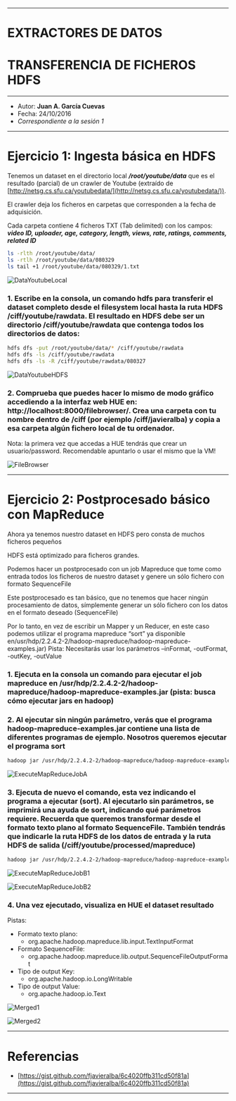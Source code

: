 ***
# EXTRACTORES DE DATOS
# TRANSFERENCIA DE FICHEROS HDFS
***
- Autor: **Juan A. García Cuevas**
- Fecha: 24/10/2016
- _Correspondiente a la sesión 1_

***
# Ejercicio 1: Ingesta básica en HDFS

Tenemos un dataset en el directorio local **_/root/youtube/data_** que es el resultado (parcial) de un crawler de Youtube (extraído de [http://netsg.cs.sfu.ca/youtubedata/](http://netsg.cs.sfu.ca/youtubedata/)).

El crawler deja los ficheros en carpetas que corresponden a la fecha de adquisición.

Cada carpeta contiene 4 ficheros TXT (Tab delimited) con los campos: **_video ID, uploader, age, category, length, views, rate, ratings, comments, related ID_**

```bash
ls -rlth /root/youtube/data/
ls -rtlh /root/youtube/data/080329
ls tail +1 /root/youtube/data/080329/1.txt
```

![DataYoutubeLocal](images/s1/DataYoutubeLocal.png)

### 1. Escribe en la consola, un comando hdfs para transferir el dataset completo desde el filesystem local hasta la ruta HDFS /ciff/youtube/rawdata. El resultado en HDFS debe ser un directorio /ciff/youtube/rawdata que contenga todos los directorios de datos:

```bash
hdfs dfs -put /root/youtube/data/* /ciff/youtube/rawdata
hdfs dfs -ls /ciff/youtube/rawdata
hdfs dfs -ls -R /ciff/youtube/rawdata/080327
```

![DataYoutubeHDFS](images/s1/DataYoutubeHDFS.png)

### 2. Comprueba que puedes hacer lo mismo de modo gráfico accediendo a la interfaz web HUE en: http://localhost:8000/filebrowser/. Crea una carpeta con tu nombre dentro de /ciff (por ejemplo /ciff/javieralba) y copia a esa carpeta algún fichero local de tu ordenador.

Nota: la primera vez que accedas a HUE tendrás que crear un usuario/password. Recomendable apuntarlo o usar el mismo que la VM!

![FileBrowser](images/s1/FileBrowser.png)


***
# Ejercicio 2: Postprocesado básico con MapReduce

Ahora ya tenemos nuestro dataset en HDFS pero consta de muchos ficheros pequeños

HDFS está optimizado para ficheros grandes.

Podemos hacer un postprocesado con un job Mapreduce que tome como entrada todos los ficheros de nuestro dataset y genere un sólo fichero con formato SequenceFile

Este postprocesado es tan básico, que no tenemos que hacer ningún procesamiento de datos, símplemente generar un sólo fichero con los datos en el formato deseado (SequenceFile)

Por lo tanto, en vez de escribir un Mapper y un Reducer, en este caso podemos utilizar el programa mapreduce “sort” ya disponible en/usr/hdp/2.2.4.2-2/hadoop-mapreduce/hadoop-mapreduce-examples.jar) Pista: Necesitarás usar los parámetros –inFormat, -outFormat, -outKey, -outValue

### 1. Ejecuta en la consola un comando para ejecutar el job mapreduce en /usr/hdp/2.2.4.2-2/hadoop-mapreduce/hadoop-mapreduce-examples.jar (pista: busca cómo ejecutar jars en hadoop)


### 2. Al ejecutar sin ningún parámetro, verás que el programa hadoop-mapreduce-examples.jar contiene una lista de diferentes programas de ejemplo. Nosotros queremos ejecutar el programa sort

```bash
hadoop jar /usr/hdp/2.2.4.2-2/hadoop-mapreduce/hadoop-mapreduce-examples.jar
```

![ExecuteMapReduceJobA](images/s1/ExecuteMapReduceJobA.png)

### 3. Ejecuta de nuevo el comando, esta vez indicando el programa a ejecutar (sort). Al ejecutarlo sin parámetros, se imprimirá una ayuda de sort, indicando qué parámetros requiere. Recuerda que queremos transformar desde el formato texto plano al formato SequenceFile. También tendrás que indicarle la ruta HDFS de los datos de entrada y la ruta HDFS de salida (/ciff/youtube/processed/mapreduce)

```bash
hadoop jar /usr/hdp/2.2.4.2-2/hadoop-mapreduce/hadoop-mapreduce-examples.jar sort -inFormat org.apache.hadoop.mapreduce.lib.input.TextInputFormat -outFormat org.apache.hadoop.mapreduce.lib.output.SequenceFileOutputFormat -outKey org.apache.hadoop.io.LongWritable -outValue org.apache.hadoop.io.Text "/ciff/youtube/rawdata/*" "/ciff/youtube/mergedData"
```

![ExecuteMapReduceJobB1](images/s1/ExecuteMapReduceJobB1.png)

![ExecuteMapReduceJobB2](images/s1/ExecuteMapReduceJobB2.png)

### 4. Una vez ejecutado, visualiza en HUE el dataset resultado

Pistas:

- Formato texto plano: 
    - org.apache.hadoop.mapreduce.lib.input.TextInputFormat
- Formato SequenceFile: 
    - org.apache.hadoop.mapreduce.lib.output.SequenceFileOutputFormat
- Tipo de output Key: 
    - org.apache.hadoop.io.LongWritable
- Tipo de output Value: 
    - org.apache.hadoop.io.Text

![Merged1](images/s1/Merged1.png)

![Merged2](images/s1/Merged2.png)

***
# Referencias
- [https://gist.github.com/fjavieralba/6c4020ffb311cd50f81a](https://gist.github.com/fjavieralba/6c4020ffb311cd50f81a)

***
